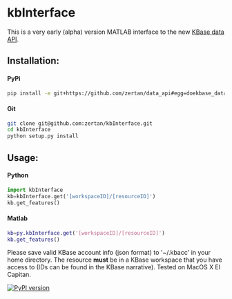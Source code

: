 # kbInterface
This is a very early (alpha) version MATLAB interface to the new [KBase data API](https://github.com/kbase/data_api).

## Installation:

#### PyPi
```bash
pip install -e git+https://github.com/zertan/data_api#egg=doekbase_data_api-0.1.0 kbInterface
```

#### Git
```bash
git clone git@github.com:zertan/kbInterface.git
cd kbInterface
python setup.py install
```

## Usage:

#### Python
```python
import kbInterface
kb=kbInterface.get('[workspaceID]/[resourceID]')
kb.get_features()
```

#### Matlab
```matlab
kb=py.kbInterface.get('[workspaceID]/[resourceID]')
kb.get_features()
```

Please save valid KBase account info (json format) to '~/.kbacc' in your home directory. The 
resource **must** be in a KBase workspace that you have access to (IDs can be found in the 
KBase narrative). Tested on MacOS X El Capitan.

[![PyPI version](https://badge.fury.io/py/kbInterface.svg)](https://badge.fury.io/py/kbInterface)
